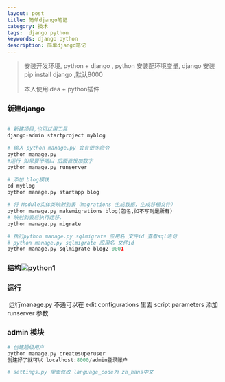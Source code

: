 ```yaml
---
layout: post
title: 简单django笔记
category: 技术
tags:  django python
keywords: django python
description: 简单django笔记 
---
```




> 安装开发环境,  python + django   , python 安装配环境变量,  django 安装 pip install django ,默认8000
>
> 本人使用idea + python插件 





### 新建django 

``` py

# 新建项目,也可以用工具
django-admin startproject myblog  

# 输入 python manage.py 会有很多命令
python manage.py
#运行 如果要带端口 后面直接加数字
python manage.py runserver  

# 添加 blog模块
cd myblog  
python manage.py startapp blog

# 将 Module实体类映射到表（magrations 生成数据，生成移植文件）
python manage.py makemigrations blog(包名,如不写则是所有)
# 映射到表后执行迁移，
python manage.py migrate 

# 执行python manage.py sqlmigrate 应用名 文件id 查看sql语句
# python manage.py sqlmigrate 应用名 文件id
python manage.py sqlmigrate blog2 0001


```



### 结构![python1](D:\gitSpace\barryliu.github.com\images\python1.png)





### 运行

​	运行manage.py 不通可以在 edit configurations 里面 script parameters 添加 runserver 参数



### admin 模块

``` py
# 创建超级用户
python manage.py createsuperuser 
创建好了就可以 localhost:8000/admin登录账户

# settings.py 里面修改 language_code为 zh_hans中文

```






